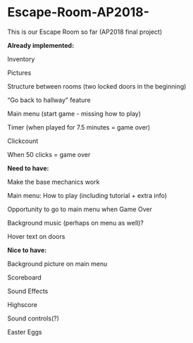 # Escape-Room-AP2018-
This is our Escape Room so far (AP2018 final project)


**Already implemented:**

Inventory

Pictures

Structure between rooms (two locked doors in the beginning)

“Go back to hallway” feature 

Main menu (start game - missing how to play)

Timer (when played for 7.5 minutes = game over)

Clickcount

When 50 clicks = game over

**Need to have:**

Make the base mechanics work

Main menu: How to play (including tutorial + extra info)

Opportunity to go to main menu when Game Over

Background music (perhaps on menu as well)?

Hover text on doors

**Nice to have:**

Background picture on main menu

Scoreboard

Sound Effects

Highscore

Sound controls(?)

Easter Eggs
